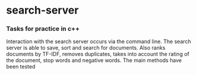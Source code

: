 # search-server
### Tasks for practice in c++
Interaction with the search server occurs via the command line. 
The search server is able to save, sort and search for documents. Also ranks documents by TF-IDF, removes duplicates, takes into account the rating of the document, stop words and negative words.
The main methods have been tested
